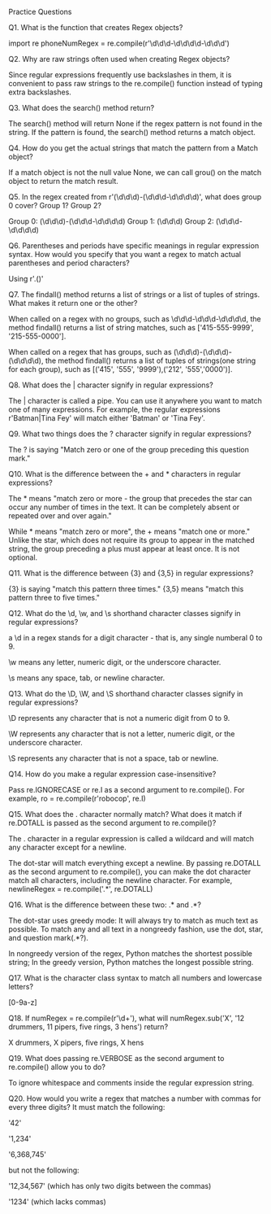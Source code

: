 Practice Questions

Q1. What is the function that creates Regex objects?

import re
phoneNumRegex = re.compile(r'\d\d\d-\d\d\d\d-\d\d\d')

Q2. Why are raw strings often used when creating Regex objects?

Since regular expressions frequently use backslashes in them, it is convenient to pass raw strings to the re.compile() function instead of typing extra backslashes.

Q3. What does the search() method return?

The search() method will return None if the regex pattern is not found in the string. If the pattern is found, the search() method returns a match object.

Q4. How do you get the actual strings that match the pattern from a Match object?

If a match object is not the null value None, we can call grou() on the match object to return the match result.

Q5. In the regex created from r'(\d\d\d)-(\d\d\d-\d\d\d\d)', what does group 0 cover? Group 1? Group 2?

Group 0: (\d\d\d)-(\d\d\d-\d\d\d\d)
Group 1: (\d\d\d)
Group 2: (\d\d\d-\d\d\d\d)

Q6. Parentheses and periods have specific meanings in regular expression syntax. How would you specify that you want a regex to match actual parentheses and period characters?

Using r'\.\(\)'

Q7. The findall() method returns a list of strings or a list of tuples of strings. What makes it return one or the other?

When called on a regex with no groups, such as \d\d\d-\d\d\d-\d\d\d\d, the method findall() returns a list of string matches, such as ['415-555-9999', '215-555-0000'].

When called on a regex that has groups, such as (\d\d\d)-(\d\d\d)-(\d\d\d\d), the method findall() returns a list of tuples of strings(one string for each group), such as [('415', '555', '9999'),('212', '555','0000')].


Q8. What does the | character signify in regular expressions?

The | character is called a pipe. You can use it anywhere you want to match one of many expressions. For example, the regular expressions r'Batman|Tina Fey' will match either 'Batman' or 'Tina Fey'.

Q9. What two things does the ? character signify in regular expressions?

The ? is saying "Match zero or one of the group preceding this question mark."

Q10. What is the difference between the + and * characters in regular expressions?

The * means "match zero or more - the group that precedes the star can occur any number of times in the text. It can be completely absent or repeated over and over again."

While * means "match zero or more", the + means "match one or more." Unlike the star, which does not require its group to appear in the matched string, the group preceding a plus must appear at least once. It is not optional.

Q11. What is the difference between {3} and {3,5} in regular expressions?

{3} is saying "match this pattern three times."
{3,5} means "match this pattern three to five times."

Q12. What do the \d, \w, and \s shorthand character classes signify in regular expressions?

a \d in a regex stands for a digit character - that is, any single numberal 0 to 9.

\w means any letter, numeric digit, or the underscore character.

\s means any space, tab, or newline character.

Q13. What do the \D, \W, and \S shorthand character classes signify in regular expressions?

\D represents any character that is not a numeric digit from 0 to 9.

\W represents any character that is not a letter, numeric digit, or the underscore character.

\S represents any character that is not a space, tab or newline.

Q14. How do you make a regular expression case-insensitive?

Pass re.IGNORECASE or re.I as a second argument to re.compile(). For example, ro = re.compile(r'robocop', re.I)

Q15. What does the . character normally match? What does it match if re.DOTALL is passed as the second argument to re.compile()?

The . character in a regular expression is called a wildcard and will match any character except for a newline.

The dot-star will match everything except a newline. By passing re.DOTALL as the second argument to re.compile(), you can make the dot character match all characters, including the newline character. For example, newlineRegex = re.compile('.\*', re.DOTALL)

Q16. What is the difference between these two: .* and .\*?

The dot-star uses greedy mode: It will always try to match as much text as possible. To match any and all text in a nongreedy fashion, use the dot, star, and question mark(.\*?).

In nongreedy version of the regex, Python matches the shortest possible string; In the greedy version, Python matches the longest possible string.


Q17. What is the character class syntax to match all numbers and lowercase letters?

[0-9a-z]

Q18. If numRegex = re.compile(r'\d+'), what will numRegex.sub('X', '12 drummers, 11 pipers, five rings, 3 hens') return?

X drummers, X pipers, five rings, X hens

Q19. What does passing re.VERBOSE as the second argument to re.compile() allow you to do?

To ignore whitespace and comments inside the regular expression string.


Q20. How would you write a regex that matches a number with commas for every three digits? It must match the following:

'42'

'1,234'

'6,368,745'

but not the following:

'12,34,567' (which has only two digits between the commas)

'1234' (which lacks commas)
